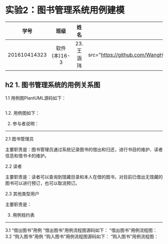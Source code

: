 实验2：图书管理系统用例建模
=======
    
学号|班级|姓名|我的照片
:-:|:-:|:-:|:-:
201610414323|软件(本)16-3|23.王涵玮|<*img src="https://github.com/WangHanWei19971211/is_analysis/blob/master/test1/myself.jpg" width="66"/>


h2 1. 图书管理系统的用例关系图
--------
1.1 用例图PlantUML源码如下：
~~~sql
~~~

1.2. 用例图如下：

2. 参与者说明：
---------
2.1 图书管理员

主要职责是：图书管理员通过系统记录图书的借出和归还，进行书目的维护、读者信息和借书卡的维护。

2.2 读者

主要职责是：读者可以查询到馆藏目录和本人在借的图书，对目前已借出无馆藏的图书可以进行预订，也可以取消预订。

2.3 其他类型用户

主要职责是：

3. 用例规约表
-----------------
3.1 “借出图书”用例
“借出图书”用例流程图源码如下：
“借出图书”用例流程图：
3.2 “购入图书”用例
“购入图书”用例流程图源码如下：
“购入图书”用例流程图：

